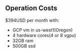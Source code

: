 ## Operation Costs

$394USD per month with:

- GCP vm in us-west1(Oregon)
- 4 hardware cores(4 or 8 vgpu)
- 32GB ram
- 500GB ssd